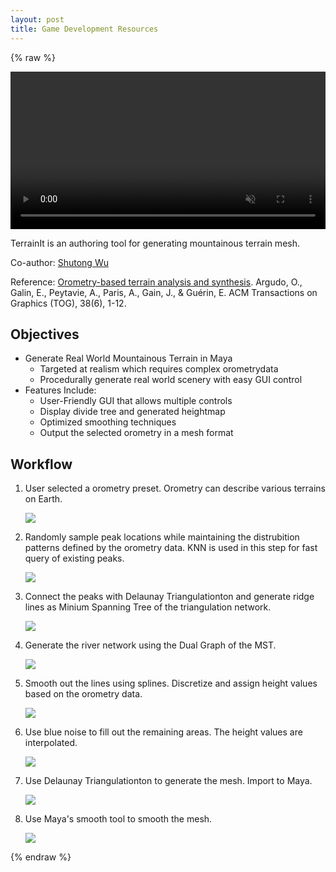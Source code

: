 ```yaml
---
layout: post
title: Game Development Resources
---
```


{% raw %}

<video src="https://user-images.githubusercontent.com/28486541/280823292-7fbc4cfc-17c3-4752-a98c-fced603037b4.mp4" data-canonical-src="
https://user-images.githubusercontent.com/28486541/280823292-7fbc4cfc-17c3-4752-a98c-fced603037b4.mp4" controls="controls" autoplay = "autoplay" muted="muted" loop="loop" class="d-block rounded-bottom-2 border-top width-fit" start="10" style="width:100%"></video>

TerrainIt is an authoring tool for generating mountainous terrain mesh.

Co-author: [Shutong Wu](https://github.com/ScriptWonder)

Reference: [Orometry-based terrain analysis and synthesis](https://dl.acm.org/doi/10.1145/3355089.3356535). Argudo, O., Galin, E., Peytavie, A., Paris, A., Gain, J., & Guérin, E. ACM Transactions on Graphics (TOG), 38(6), 1-12.

## Objectives
- Generate Real World Mountainous Terrain in Maya
  - Targeted at realism which requires complex orometrydata
  - Procedurally generate real world scenery with easy GUI control
- Features Include:
  - User-Friendly GUI that allows multiple controls
  - Display divide tree and generated heightmap
  - Optimized smoothing techniques
  - Output the selected orometry in a mesh format

## Workflow

1. User selected a orometry preset. Orometry can describe various terrains on Earth.

    ![](imgs/orometry.png)

2. Randomly sample peak locations while maintaining the distrubition patterns defined by the orometry data. KNN is used in this step for fast query of existing peaks.

    ![](imgs/terrainit1.png)

3. Connect the peaks with Delaunay Triangulationton and generate ridge lines as Minium Spanning Tree of the triangulation network.

    ![](imgs/terrainit2.png)

4. Generate the river network using the Dual Graph of the MST.

    ![](imgs/terrainit3.png)

5. Smooth out the lines using splines. Discretize and assign height values based on the orometry data.

    ![](imgs/terrainit4.png)

6. Use blue noise to fill out the remaining areas. The height values are interpolated.

    ![](imgs/terrainit5.png)

7. Use Delaunay Triangulationton to generate the mesh. Import to Maya.

    ![](imgs/terrainit6.png)

8. Use Maya's smooth tool to smooth the mesh.

    ![](imgs/terrainit7.png)

{% endraw %}